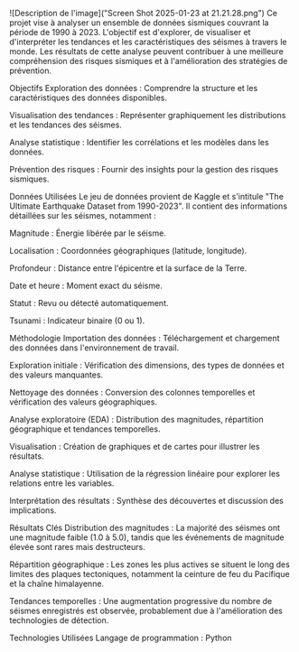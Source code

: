 
![Description de l'image]("Screen Shot 2025-01-23 at 21.21.28.png")
Ce projet vise à analyser un ensemble de données sismiques couvrant la période de 1990 à 2023. L'objectif est d'explorer, de visualiser et d'interpréter les tendances et les caractéristiques des séismes à travers le monde. Les résultats de cette analyse peuvent contribuer à une meilleure compréhension des risques sismiques et à l'amélioration des stratégies de prévention.

Objectifs
Exploration des données : Comprendre la structure et les caractéristiques des données disponibles.

Visualisation des tendances : Représenter graphiquement les distributions et les tendances des séismes.

Analyse statistique : Identifier les corrélations et les modèles dans les données.

Prévention des risques : Fournir des insights pour la gestion des risques sismiques.

Données Utilisées
Le jeu de données provient de Kaggle et s'intitule "The Ultimate Earthquake Dataset from 1990-2023". Il contient des informations détaillées sur les séismes, notamment :

Magnitude : Énergie libérée par le séisme.

Localisation : Coordonnées géographiques (latitude, longitude).

Profondeur : Distance entre l'épicentre et la surface de la Terre.

Date et heure : Moment exact du séisme.

Statut : Revu ou détecté automatiquement.

Tsunami : Indicateur binaire (0 ou 1).

Méthodologie
Importation des données : Téléchargement et chargement des données dans l'environnement de travail.

Exploration initiale : Vérification des dimensions, des types de données et des valeurs manquantes.

Nettoyage des données : Conversion des colonnes temporelles et vérification des valeurs géographiques.

Analyse exploratoire (EDA) : Distribution des magnitudes, répartition géographique et tendances temporelles.

Visualisation : Création de graphiques et de cartes pour illustrer les résultats.

Analyse statistique : Utilisation de la régression linéaire pour explorer les relations entre les variables.

Interprétation des résultats : Synthèse des découvertes et discussion des implications.

Résultats Clés
Distribution des magnitudes : La majorité des séismes ont une magnitude faible (1.0 à 5.0), tandis que les événements de magnitude élevée sont rares mais destructeurs.

Répartition géographique : Les zones les plus actives se situent le long des limites des plaques tectoniques, notamment la ceinture de feu du Pacifique et la chaîne himalayenne.

Tendances temporelles : Une augmentation progressive du nombre de séismes enregistrés est observée, probablement due à l'amélioration des technologies de détection.

Technologies Utilisées
Langage de programmation : Python
